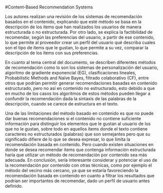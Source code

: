 #Content-Based Recommendation Systems 

Los autores realizan una revisión de los sistemas de recomendación basados en el contenido, explicando que esté método se basa en la descripción de los ítems que han realizados los usuarios de manera estructurada o no estructurada. Por otro lado, se explica la factibilidad de recomendar, según las preferencias del usuario, a partir de ese contenido, lo que permite al proveedor crear un perfil del usuario qué describa cuales son el tipo de ítems que le gustan, lo que permite a su vez, comparar la descripción de los ítems con sus preferencias.

En cuanto al tema central del documento, se describen diferentes métodos de recomendación como lo son los sistemas de personalización del usuario, algoritmo de gradiente exponencial (EG), clasificaciones lineales, Probabilistic Methods and Naïve Bayes, filtrado colaborativo (CF), entre otros que podrían permitir generar recomendaciones basadas en contenido estructurado, pero no así en contenido no estructurado, esto debido a que en mucho de los casos los algoritmos de estos métodos pueden llegar a confundir la recomendación dada la sintaxis de las palabras de la descripción, cuando se carece de estructura en el texto.

Una de las limitaciones del método basado en contenido es que no puede dar buenas recomendaciones si el contenido no contiene suficiente información para distinguir los elementos que le gustan al usuario de los que no le gustan, sobre todo en aquellos ítems donde el texto contiene caracteres no estructurados (palabras) que son semejantes pero que su significado difiere de lo que se desea expresar, lo que limita la recomendación basada en contenido. Pero cuando existen situaciones en donde se desea recomendar ítems que contenga información estructurada haría que utilizar un método de recomendación por contenido sea más adecuada.
En conclusión, sería interesante considerar y potenciar el uso de la recomendación por contenido con otras técnicas, como por ejemplo el método del vecino más cercano, ya que se estaría favoreciendo la recomendación basada en contenido en cuanto a filtrar los resultados que podrían ser importantes de recomendar, dado un perfil de usuario antes definido. 
